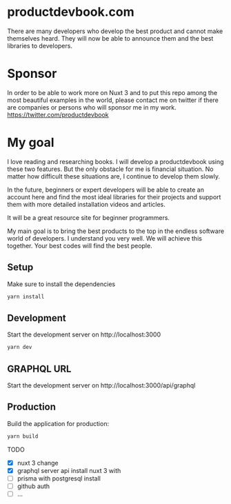 # productdevbook.com
There are many developers who develop the best product and cannot make themselves heard. They will now be able to announce them and the best libraries to developers.

# Sponsor

In order to be able to work more on Nuxt 3 and to put this repo among the most beautiful examples in the world, please contact me on twitter if there are companies or persons who will sponsor me in my work.
https://twitter.com/productdevbook

# My goal

I love reading and researching books. I will develop a productdevbook using these two features. But the only obstacle for me is financial situation. No matter how difficult these situations are, I continue to develop them slowly.

In the future, beginners or expert developers will be able to create an account here and find the most ideal libraries for their projects and support them with more detailed installation videos and articles.

It will be a great resource site for beginner programmers.

My main goal is to bring the best products to the top in the endless software world of developers. I understand you very well. We will achieve this together. Your best codes will find the best people.

## Setup

Make sure to install the dependencies

```bash
yarn install
```

## Development

Start the development server on http://localhost:3000

```bash
yarn dev
```

## GRAPHQL URL
Start the development server on http://localhost:3000/api/graphql

## Production

Build the application for production:

```bash
yarn build
```
TODO
- [x] nuxt 3 change
- [x] graphql server api install nuxt 3 with
- [ ] prisma with postgresql install
- [ ] github auth
- [ ] ...
